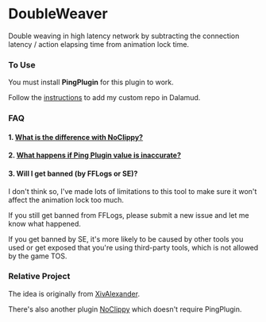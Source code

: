 # DoubleWeaver

Double weaving in high latency network by subtracting the connection latency / action elapsing time from animation lock time.

### To Use

You must install **PingPlugin** for this plugin to work.

Follow the [instructions](https://github.com/Bluefissure/DalamudPlugins/tree/Bluefissure-api4#how-to-use) to add my custom repo in Dalamud.

### FAQ

#### 1. [What is the difference with NoClippy?](https://github.com/Bluefissure/DoubleWeaver/issues/1)

#### 2. [What happens if Ping Plugin value is inaccurate?](https://github.com/Bluefissure/DoubleWeaver/issues/4)

#### 3. Will I get banned (by FFLogs or SE)?

I don't think so, I've made lots of limitations to this tool to make sure it won't affect the animation lock too much.

If you still get banned from FFLogs, please submit a new issue and let me know what happened.

If you get banned by SE, it's more likely to be caused by other tools you used or get exposed that you're using third-party tools, which is not allowed by the game TOS.

### Relative Project

The idea is originally from [XivAlexander](https://github.com/Soreepeong/XivAlexander).

There's also another plugin [NoClippy](https://github.com/UnknownX7/NoClippy) which doesn't require PingPlugin.
